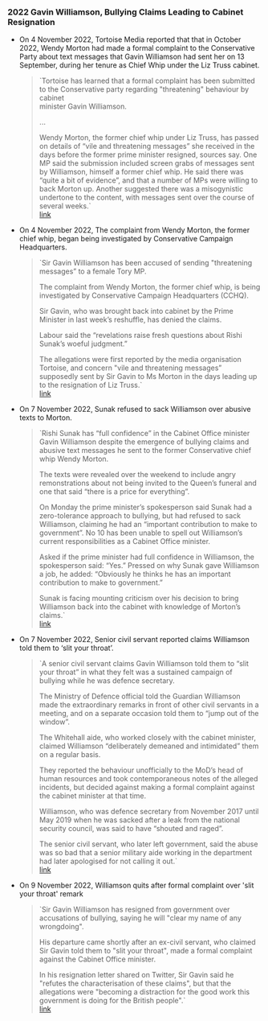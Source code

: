 ### 2022 Gavin Williamson, Bullying Claims Leading to Cabinet Resignation
- On 4 November 2022, Tortoise Media reported that that in October 2022, Wendy Morton had made a formal complaint to the Conservative Party about text messages that Gavin Williamson had sent her on 13 September, during her tenure as Chief Whip under the Liz Truss cabinet.
    
    > `Tortoise has learned that a formal complaint has been submitted to the Conservative party regarding "threatening" behaviour by cabinet  
    > minister Gavin Williamson.  
    >   
    > ...  
    >   
    > Wendy Morton, the former chief whip under Liz Truss, has passed on details of “vile and threatening messages” she received in the days before the former prime minister resigned, sources say. One MP said the submission included screen grabs of messages sent by Williamson, himself a former chief whip. He said there was “quite a bit of evidence”, and that a number of MPs were willing to back Morton up. Another suggested there was a misogynistic undertone to the content, with messages sent over the course of several weeks.`  
    > [link](https://www.tortoisemedia.com/2022/11/04/gavin-williamsons-threatening-messages/)
    
- On 4 November 2022, The complaint from Wendy Morton, the former chief whip, began being investigated by Conservative Campaign Headquarters.
    
    > `Sir Gavin Williamson has been accused of sending "threatening messages” to a female Tory MP.  
    >   
    > The complaint from Wendy Morton, the former chief whip, is being investigated by Conservative Campaign Headquarters (CCHQ).  
    >   
    > Sir Gavin, who was brought back into cabinet by the Prime Minister in last week’s reshuffle, has denied the claims.  
    >   
    > Labour said the “revelations raise fresh questions about Rishi Sunak’s woeful judgment.”  
    >   
    > The allegations were first reported by the media organisation Tortoise, and concern "vile and threatening messages” supposedly sent by Sir Gavin to Ms Morton in the days leading up to the resignation of Liz Truss.`  
    > [link](https://www.heraldscotland.com/politics/23101855.gavin-williamson-complaint-probed-cchq/)
    
- On 7 November 2022, Sunak refused to sack Williamson over abusive texts to Morton.
    
    > `Rishi Sunak has “full confidence” in the Cabinet Office minister Gavin Williamson despite the emergence of bullying claims and abusive text messages he sent to the former Conservative chief whip Wendy Morton.  
    >   
    > The texts were revealed over the weekend to include angry remonstrations about not being invited to the Queen’s funeral and one that said “there is a price for everything”.  
    >   
    > On Monday the prime minister’s spokesperson said Sunak had a zero-tolerance approach to bullying, but had refused to sack Williamson, claiming he had an “important contribution to make to government”. No 10 has been unable to spell out Williamson’s current responsibilities as a Cabinet Office minister.  
    >   
    > Asked if the prime minister had full confidence in Williamson, the spokesperson said: “Yes.” Pressed on why Sunak gave Williamson a job, he added: “Obviously he thinks he has an important contribution to make to government.”  
    >   
    > Sunak is facing mounting criticism over his decision to bring Williamson back into the cabinet with knowledge of Morton’s claims.`  
    > [link](https://www.theguardian.com/politics/2022/nov/07/grant-shapps-joins-condemnation-of-gavin-williamson-abusive-texts)
    
- On 7 November 2022, Senior civil servant reported claims Williamson told them to ‘slit your throat’.
    
    > `A senior civil servant claims Gavin Williamson told them to “slit your throat” in what they felt was a sustained campaign of bullying while he was defence secretary.  
    >   
    > The Ministry of Defence official told the Guardian Williamson made the extraordinary remarks in front of other civil servants in a meeting, and on a separate occasion told them to “jump out of the window”.  
    >   
    > The Whitehall aide, who worked closely with the cabinet minister, claimed Williamson “deliberately demeaned and intimidated” them on a regular basis.  
    >   
    > They reported the behaviour unofficially to the MoD’s head of human resources and took contemporaneous notes of the alleged incidents, but decided against making a formal complaint against the cabinet minister at that time.  
    >   
    > Williamson, who was defence secretary from November 2017 until May 2019 when he was sacked after a leak from the national security council, was said to have “shouted and raged”.  
    >   
    > The senior civil servant, who later left government, said the abuse was so bad that a senior military aide working in the department had later apologised for not calling it out.`  
    > [link](https://www.theguardian.com/politics/2022/nov/07/senior-civil-servant-claims-gavin-williamson-told-them-slit-your-throat)
    
- On 9 November 2022, Williamson quits after formal complaint over 'slit your throat' remark
    
    > `Sir Gavin Williamson has resigned from government over accusations of bullying, saying he will "clear my name of any wrongdoing".  
    >   
    > His departure came shortly after an ex-civil servant, who claimed Sir Gavin told them to "slit your throat", made a formal complaint against the Cabinet Office minister.  
    >   
    > In his resignation letter shared on Twitter, Sir Gavin said he "refutes the characterisation of these claims", but that the allegations were "becoming a distraction for the good work this government is doing for the British people".`  
    > [link](https://news.sky.com/story/sir-gavin-williamson-resigns-after-allegations-of-bullying-12742023)
    